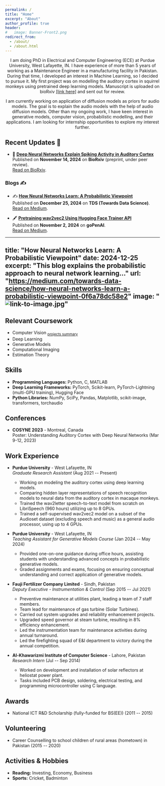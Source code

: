 ```yaml
---
permalink: /
title: "Home"
excerpt: "About"
author_profile: true
header:
#   image: Banner-Front2.png
redirect_from: 
  - /about/
  - /about.html
---
```




<center>
    <p>
        I am doing PhD in Electrical and Computer Engineering (ECE) at Purdue University, West Lafayette, IN. I have experience of more than 5 years of working as a Maintenance Engineer in a manufacturing facility in Pakistan. During that time, I developed an interest in Machine Learning, so I decided to pursue it. My first project was on modelling the auditory cortex in squirrel monkeys using pretrained deep learning models. Manuscript is uploaded on bioRxiv 
        <a href="https://www.biorxiv.org/content/10.1101/2024.11.12.623280v1.abstract" target="_blank">[link here]</a> and sent out for review.
    </p>
    <p>
        I am currently working on application of diffusion models as priors for audio models. The goal is to explain the audio models with the help of audio diffusion models. Other than my ongoing work, I have keen interest in generative models, computer vision, probabilistic modelling, and their applications.  
        I am looking for internship opportunities to explore my interest further.
    </p>
</center>


<!-- I am a graduate student doing PhD in Electrical and Computer Engineering (ECE) at Purdue University, West Lafayette, IN. 
I have experience of more than 5 years of working as Maintenance Engineer in a manufacturing facility in Pakistan. During that time, I developed an interest in Machine Learning so I decided to pursue that. I started my PhD in Fall 2021, and my first project was on modelling the auditory cortex in squirrel monkeys using pretrained deep learning models. Manuscript is uploaded on bioRxiv [link here](https://www.biorxiv.org/content/10.1101/2024.11.12.623280v1.abstract) and sent out for review.   
I am currently working on application of diffusion models as priors for Audio models. The goal is to explain/interpret the audio models with the help of audio diffusion models. Other than my ongoing work, I have keen interest in generative models, computer vision, 
probabilistic modelling, and their applications.  
I am looking for internship opportunities to explore my interest further. -->


## Recent Updates 📢

- 📰 **[Deep Neural Networks Explain Spiking Activity in Auditory Cortex](https://www.biorxiv.org/content/10.1101/2024.11.12.623280v1.abstract)**  
  Published on **November 14, 2024** on **BioRxiv** (preprint, under peer review).  
  [Read on BioRxiv](https://www.biorxiv.org/content/10.1101/2024.11.12.623280v1.abstract).

### Blogs ✍️  
- ✍️ **[How Neural Networks Learn: A Probabilistic Viewpoint](https://medium.com/towards-data-science/how-neural-networks-learn-a-probabilistic-viewpoint-0f6a78dc58e2)**  
  Published on **December 25, 2024** on **TDS (Towards Data Science)**.  
  [Read on Medium](https://medium.com/towards-data-science/how-neural-networks-learn-a-probabilistic-viewpoint-0f6a78dc58e2).

- 🖋️ **[Pretraining wav2vec2 Using Hugging Face Trainer API](https://medium.com/gopenai/pretraining-wav2vec2-using-huggingface-trainer-api-19fbf2fc6bf2)**  
  Published on **November 2, 2024** on **goPenAI**.  
  [Read on Medium](https://medium.com/gopenai/pretraining-wav2vec2-using-huggingface-trainer-api-19fbf2fc6bf2).



---
title: "How Neural Networks Learn: A Probabilistic Viewpoint"
date: 2024-12-25
excerpt: "This blog explains the probabilistic approach to neural network learning..."
url: "https://medium.com/towards-data-science/how-neural-networks-learn-a-probabilistic-viewpoint-0f6a78dc58e2"
image: "![link-to-image.jpg](https://miro.medium.com/v2/resize:fit:1400/format:webp/1*VlUMj6R5fvLPGngx19Mrhg.png)"
---

<!-- 
## Education
- **Purdue University** - West Lafayette, IN  
  Ph.D. in Electrical & Computer Engineering (Aug 2021 -- Present)  
  GPA: 3.87/4.0

- **University of Engineering & Technology Lahore** - Lahore, Pakistan  
  B.Sc. in Electrical Engineering (with Honours) (Aug 2011 -- Jun 2015)  
  GPA: 3.859/4.0 -->


## Relevant Coursework
<!-- 
<div style="display: flex; justify-content: center; padding: 20px;">

<table style="border-collapse: collapse; border: none;">
  <tr>
    <td style="padding: 10px;">
      <ul style="list-style-type: disc; padding-left: 20px; margin: 0;">
        <li>Introduction to Deep Learning (A+)</li>
        <li>Deep Learning (A+)</li>
        <li>Estimation Theory (A)</li>
      </ul>
    </td>
    <td style="padding: 10px;">
      <ul style="list-style-type: disc; padding-left: 20px; margin: 0;">
        <li>Generative Models (A)</li>
        <li>Computational Imaging (Image Processing II) (A)</li>
        <li>Computer Vision (In-progress)</li>
      </ul>
    </td>
  </tr>
</table>

</div> 
 -->

- Computer Vision <sub>[projects summary](https://github.com/bilalhsp/computer-vision)</sub>
- Deep Learning 
- Generative Models
- Computational Imaging 
- Estimation Theory



<!-- |  |   |  
|-------------------------------|------------------------|
| • Introduction to Deep Learning (A+)   | • Estimation Theory (A)   |
| • Deep Learning (A+)      | • Computational Imaging (Image Processing II) (A)       |
| • Generative Models (A)     | • Computer Vision (In-progress)                        |
 -->


## Skills
- **Programming Languages:** Python, C, MATLAB
- **Deep Learning Frameworks:** PyTorch, Scikit-learn, PyTorch-Lightning (multi-GPU training), Hugging Face
- **Python Libraries:** NumPy, SciPy, Pandas, Matplotlib, scikit-image, transformers, torchaudio

## Conferences
- **COSYNE 2023** - Montreal, Canada  
  Poster: Understanding Auditory Cortex with Deep Neural Networks (Mar 9-12, 2023)

## Work Experience

- **Purdue University** - West Lafayette, IN  
  *Graduate Research Assistant* (Aug 2021 -- Present)  
  - Working on modeling the auditory cortex using deep learning models.
  - Comparing hidden layer representations of speech recognition models to neural data from the auditory cortex in macaque monkeys.
  - Trained the wav2letter speech-to-text model from scratch on LibriSpeech (960 hours) utilizing up to 8 GPUs.
  - Trained a self-supervised wav2vec2 model on a subset of the Audioset dataset (excluding speech and music) as a general audio processor, using up to 4 GPUs.

- **Purdue University** - West Lafayette, IN  
  *Teaching Assistant for Generative Models Course* (Jan 2024 -- May 2024)  
  - Provided one-on-one guidance during office hours, assisting students with understanding advanced concepts in probabilistic generative models.
  - Graded assignments and exams, focusing on ensuring conceptual understanding and correct application of generative models.

- **Fauji Fertilizer Company Limited** - Sindh, Pakistan  
  *Deputy Executive - Instrumentation & Control* (Sep 2015 -- Jul 2021)  
  - Preventive maintenance at utilities plant, leading a team of 7 staff members.
  - Team lead for maintenance of gas turbine (Solar Turbines).
  - Carried out system upgrades and reliability enhancement projects.
  - Upgraded speed governor at steam turbine, resulting in 8% efficiency enhancement.
  - Led the instrumentation team for maintenance activities during annual turnaround.
  - Led the firefighting squad of E&I department to victory during the annual competition.

- **Al-Khawarizmi Institute of Computer Science** - Lahore, Pakistan  
  *Research Intern* (Jul -- Sep 2014)  
  - Worked on development and installation of solar reflectors at heliostat power plant.
  - Tasks included PCB design, soldering, electrical testing, and programming microcontroller using C language.

## Awards
- National ICT R&D Scholarship (fully-funded for BS(EE)) (2011 -- 2015)

## Volunteering
- Career Counselling to school children of rural areas (hometown) in Pakistan (2015 -- 2020)

## Activities & Hobbies
- **Reading:** Investing, Economy, Business
- **Sports:** Cricket, Badminton


<!-- ================ -->
<!-- My Recent Tweets -->
<!-- ================ -->

<!-- <div style="max-height: 300px; overflow-y: scroll;">
  <a class="twitter-timeline" data-width="300" href="https://twitter.com/HamidRixvi?ref_src=twsrc%5Etfw">My recent tweets</a> 
  <script async src="https://platform.twitter.com/widgets.js" charset="utf-8"></script>
</div> -->
